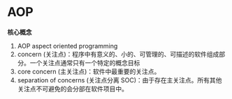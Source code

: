 # **AOP**

**核心概念**

1. AOP aspect oriented programming
2. concern  \(关注点\)：程序中有意义的、小的、可管理的、可描述的软件组成部分。一个关注点通常只有一个特定的概念目标
3. core concern \(主关注点\)：软件中最重要的关注点。
4. separation of concerns \(关注点分离 SOC\)：由于存在主关注点。所有其他关注点不可避免的会分部在软件项目中。







